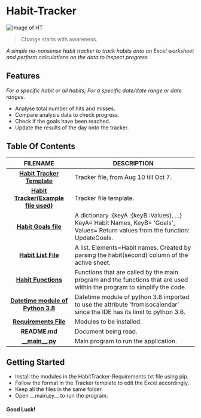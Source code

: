 # **Habit-Tracker**

![Image of HT](https://media.giphy.com/media/Zr9FfobRExF6FuRsJr/giphy.gif)

> Change starts with awareness.
  
   _A simple no-nonsense habit tracker to track habits onto an Excel worksheet and perform calculations on the data to inspect progress._

## Features
 _For a specific habit or all habits; For a specific date/date range or date ranges._
  * Analyse total number of hits and misses.
  * Compare analysis data to check progress.
  * Check if the goals have been reached.
  * Update the results of the day onto the tracker.
  
## Table Of Contents
 FILENAME | DESCRIPTION 
  :---:|--- 
[__Habit Tracker Template__](Excel__Files/Habit%20Tracker-10_7.xlsx)| Tracker file, from Aug 10 till Oct 7.
[__Habit Tracker\(Example file used\)__](Excel__Files/Habit%20Tracker-Template.xlsx)| Tracker file template.
[__Habit Goals file__](src/HabitGoalsFile.py)| A dictionary :{keyA :{keyB :Values}, ...} KeyA= Habit Names, KeyB= 'Goals', Values= Return values from the function: UpdateGoals. 
[__Habit List File__](src/HabitListFile.py)| A list. Elements=Habit names. Created by parsing the habit(second) column of the active sheet. 
[__Habit Functions__](src/HabitTrackerFunctions.py)| Functions that are called by the main program and the functions that are used within the program to simplify the code.
[__Datetime module of Python 3.8__](src/Datetime38.py)| Datetime module of python 3.8 imported to use the attribute 'fromisocalendar' since the IDE has its limit to python 3.6.
[__Requirements File__](Requirements%20File/HabitTracker-Requirements.txt)| Modules to be installed.
 __README.md__ | Document being read.
[\_\___main\_\_.py__](__main__.py)| Main program to run the application.

## Getting Started
* Install the modules in the HabitTracker-Requirements.txt file using pip.
* Follow the format in the Tracker template to edit the Excel accordingly.
* Keep all the files in the same folder. 
* Open \_\_main.py\_\_ to run the program. 

#### Good Luck!
